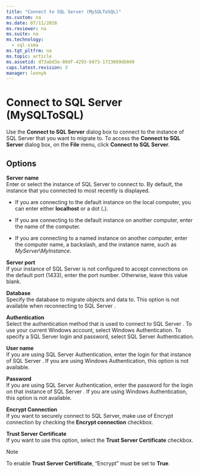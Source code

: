 ```yaml
---
title: "Connect to SQL Server (MySQLToSQL)"
ms.custom: na
ms.date: 07/11/2016
ms.reviewer: na
ms.suite: na
ms.technology: 
  - sql-ssma
ms.tgt_pltfrm: na
ms.topic: article
ms.assetid: d73abd3a-80df-4293-b973-1723069db049
caps.latest.revision: 3
manager: lonnyb
---
```

# Connect to SQL Server (MySQLToSQL)
Use the **Connect to SQL Server** dialog box to connect to the instance of  SQL Server  that you want to migrate to. To access the **Connect to SQL Server** dialog box, on the **File** menu, click **Connect to SQL Server**.  
  
## Options  
**Server name**  
Enter or select the instance of SQL Server to connect to. By default, the instance that you connected to most recently is displayed.  
  
-   If you are connecting to the default instance on the local computer, you can enter either **localhost** or a dot (**.**).  
  
-   If you are connecting to the default instance on another computer, enter the name of the computer.  
  
-   If you are connecting to a named instance on another computer, enter the computer name, a backslash, and the instance name, such as *MyServer*\\*MyInstance*.  
  
**Server port**  
If your instance of  SQL Server  is not configured to accept connections on the default port (1433), enter the port number. Otherwise, leave this value blank.  
  
**Database**  
Specify the database to migrate objects and data to. This option is not available when reconnecting to  SQL Server .  
  
**Authentication**  
Select the authentication method that is used to connect to  SQL Server . To use your current Windows account, select Windows Authentication. To specify a  SQL Server  login and password, select  SQL Server  Authentication.  
  
**User name**  
If you are using  SQL Server  Authentication, enter the login for that instance of  SQL Server . If you are using Windows Authentication, this option is not available.  
  
**Password**  
If you are using  SQL Server  Authentication, enter the password for the login on that instance of  SQL Server . If you are using Windows Authentication, this option is not available.  
  
**Encrypt Connection**  
If you want to securely connect to SQL Server, make use of Encrypt connection by checking the **Encrypt connection** checkbox.  
  
**Trust Server Certificate**  
If you want to use this option, select the **Trust Server Certificate** checkbox.  
  
> [!NOTE]  
> To enable **Trust Server Certificate**, “Encrypt” must be set to **True**.  
  
